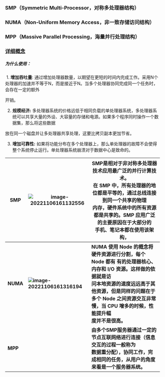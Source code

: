 ### **SMP（Symmetric Multi-Processor，对称多处理器结构）**

### **NUMA（Non-Uniform Memory Access，⾮⼀致存储访问结构）**

### **MPP（Massive Parallel Processing，海量并⾏处理结构）**



### [详细概念](https://blog.csdn.net/weixin_38420245/article/details/127291370)



##### 为什么使用：

​	1. **增加吞吐量**: 通过增加处理器数量，以期望在更短的时间内完成⼯作。采⽤N个处理器的加速并不等于N，⽽是接近于N。当多个处理器协同完成同⼀个任务时，会存在⼀定的额外

开销。

2. **规模经济:** 多处理器系统的价格远低于相同负载的单处理器系统，多处理器系统可以共享⼤量的外设、⼤容量的存储和电源。如果多个程序同时操作⼀个数据集，那么将这些数据

放在同⼀个磁盘并让多处理器共享处理，这要⽐拷⻉副本更加节省。

3. **增加可靠性:** 如果将功能分布在多个处理器上，那么单处理器的故障不会使得整个系统停⽌运⾏。单处理器系统崩溃对于数据中⼼是致命的。





| **SMP**  | **![image-20221106161132556](https://foolaway-bucker.oss-cn-hangzhou.aliyuncs.com/img/image-20221106161132556.png)** | **SMP是相对于⾮对称多处理器技术应⽤最⼴泛的并⾏计算技术。<br/>在 SMP 中，所有处理器的地位都是平等的，通过总线连接到同⼀个共享的物理<br/>内存，硬件系统中的所有资源都是共享的。SMP 应⽤⼴泛的主要原因在于⼤部分的<br/>⼿机、笔记本都在使⽤该架构，** |
| -------- | ------------------------------------------------------------ | ------------------------------------------------------------ |
| **NUMA** | **![image-20221106161316194](https://foolaway-bucker.oss-cn-hangzhou.aliyuncs.com/img/image-20221106161316194.png)** | **NUMA 使⽤ Node 的概念将硬件资源进⾏分割，每个 Node 都有 有的处理器核⼼、内存和 I/O 资源。这样做的依据就是访<br/>问本地资源的速度远远⾼于其他资源，但是同样的问题在于多个 Node 之间资源交互⾮常慢，当 CPU 增多的时候，性能提升幅<br/>度并不是很⾼。** |
| **MPP**  |                                                              | **由多个SMP服务器通过⼀定的节点互联⽹络进⾏连接（信息交互的过程⼀般称为<br/>数据重分配），协同⼯作，完成相同的任务，从⽤户的⻆度来看是⼀个服务器系统。** |





